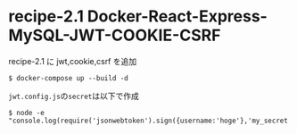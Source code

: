 # recipe-2.1 Docker-React-Express-MySQL-JWT-COOKIE-CSRF

recipe-2.1 に jwt,cookie,csrf を追加

```
$ docker-compose up --build -d
```

`jwt.config.js`の`secret`は以下で作成

```
$ node -e "console.log(require('jsonwebtoken').sign({username:'hoge'},'my_secret'))"
```
